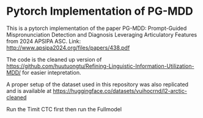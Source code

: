# Pytorch Implementation of PG-MDD

This is a pytorch implementation of the paper PG-MDD: Prompt-Guided Mispronunciation Detection and Diagnosis Leveraging Articulatory Features from 2024 APSIPA ASC. 
Link: http://www.apsipa2024.org/files/papers/438.pdf

The code is the cleaned up version of https://github.com/huutuongtu/Refining-Linguistic-Information-Utilization-MDD/ for easier intepretation.

A proper setup of the dataset used in this repository was also replicated and is available at https://huggingface.co/datasets/vuihocrnd/l2-arctic-cleaned

Run the Timit CTC first then run the Fullmodel

